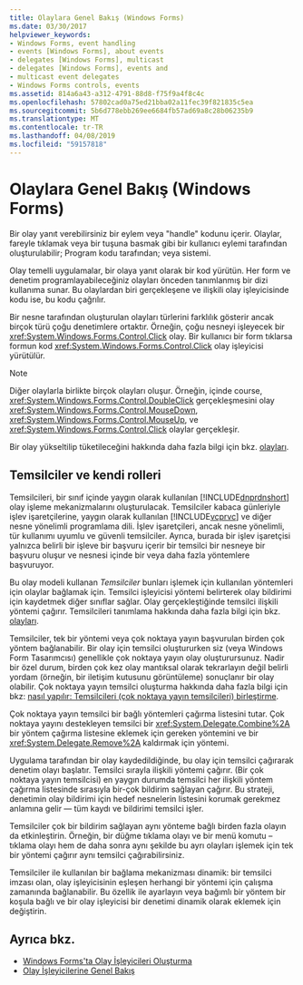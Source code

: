 ```yaml
---
title: Olaylara Genel Bakış (Windows Forms)
ms.date: 03/30/2017
helpviewer_keywords:
- Windows Forms, event handling
- events [Windows Forms], about events
- delegates [Windows Forms], multicast
- delegates [Windows Forms], events and
- multicast event delegates
- Windows Forms controls, events
ms.assetid: 814a6a43-a312-4791-88d8-f75f9a4f8c4c
ms.openlocfilehash: 57802cad0a75ed21bba02a11fec39f821835c5ea
ms.sourcegitcommit: 5b6d778ebb269ee6684fb57ad69a8c28b06235b9
ms.translationtype: MT
ms.contentlocale: tr-TR
ms.lasthandoff: 04/08/2019
ms.locfileid: "59157818"
---
```

# <a name="events-overview-windows-forms"></a>Olaylara Genel Bakış (Windows Forms)
Bir olay yanıt verebilirsiniz bir eylem veya "handle" kodunu içerir. Olaylar, fareyle tıklamak veya bir tuşuna basmak gibi bir kullanıcı eylemi tarafından oluşturulabilir; Program kodu tarafından; veya sistemi.  
  
 Olay temelli uygulamalar, bir olaya yanıt olarak bir kod yürütün. Her form ve denetim programlayabileceğiniz olayları önceden tanımlanmış bir dizi kullanıma sunar. Bu olaylardan biri gerçekleşene ve ilişkili olay işleyicisinde kodu ise, bu kodu çağrılır.  
  
 Bir nesne tarafından oluşturulan olayları türlerini farklılık gösterir ancak birçok türü çoğu denetimlere ortaktır. Örneğin, çoğu nesneyi işleyecek bir <xref:System.Windows.Forms.Control.Click> olay. Bir kullanıcı bir form tıklarsa formun kod <xref:System.Windows.Forms.Control.Click> olay işleyicisi yürütülür.  
  
> [!NOTE]
>  Diğer olaylarla birlikte birçok olayları oluşur. Örneğin, içinde course, <xref:System.Windows.Forms.Control.DoubleClick> gerçekleşmesini olay <xref:System.Windows.Forms.Control.MouseDown>, <xref:System.Windows.Forms.Control.MouseUp>, ve <xref:System.Windows.Forms.Control.Click> olaylar gerçekleşir.  
  
 Bir olay yükseltilip tüketileceğini hakkında daha fazla bilgi için bkz. [olayları](../../standard/events/index.md).  
  
## <a name="delegates-and-their-role"></a>Temsilciler ve kendi rolleri  
 Temsilcileri, bir sınıf içinde yaygın olarak kullanılan [!INCLUDE[dnprdnshort](../../../includes/dnprdnshort-md.md)] olay işleme mekanizmalarını oluşturulacak. Temsilciler kabaca günleriyle işlev işaretçilerine, yaygın olarak kullanılan [!INCLUDE[vcprvc](../../../includes/vcprvc-md.md)] ve diğer nesne yönelimli programlama dili. İşlev işaretçileri, ancak nesne yönelimli, tür kullanımı uyumlu ve güvenli temsilciler. Ayrıca, burada bir işlev işaretçisi yalnızca belirli bir işleve bir başvuru içerir bir temsilci bir nesneye bir başvuru oluşur ve nesnesi içinde bir veya daha fazla yöntemlere başvuruyor.  
  
 Bu olay modeli kullanan *Temsilciler* bunları işlemek için kullanılan yöntemleri için olaylar bağlamak için. Temsilci işleyicisi yöntemi belirterek olay bildirimi için kaydetmek diğer sınıflar sağlar. Olay gerçekleştiğinde temsilci ilişkili yöntemi çağırır. Temsilcileri tanımlama hakkında daha fazla bilgi için bkz. [olayları](../../standard/events/index.md).  
  
 Temsilciler, tek bir yöntemi veya çok noktaya yayın başvurulan birden çok yöntem bağlanabilir. Bir olay için temsilci oluştururken siz (veya Windows Form Tasarımcısı) genellikle çok noktaya yayın olay oluşturursunuz. Nadir bir özel durum, birden çok kez olay mantıksal olarak tekrarlayın değil belirli yordam (örneğin, bir iletişim kutusunu görüntüleme) sonuçlanır bir olay olabilir. Çok noktaya yayın temsilci oluşturma hakkında daha fazla bilgi için bkz: [nasıl yapılır: Temsilcileri (çok noktaya yayın temsilcileri) birleştirme](~/docs/csharp/programming-guide/delegates/how-to-combine-delegates-multicast-delegates.md).  
  
 Çok noktaya yayın temsilci bir bağlı yöntemleri çağırma listesini tutar. Çok noktaya yayını destekleyen temsilci bir <xref:System.Delegate.Combine%2A> bir yöntem çağırma listesine eklemek için gereken yöntemini ve bir <xref:System.Delegate.Remove%2A> kaldırmak için yöntemi.  
  
 Uygulama tarafından bir olay kaydedildiğinde, bu olay için temsilci çağırarak denetim olayı başlatır. Temsilci sırayla ilişkili yöntemi çağırır. (Bir çok noktaya yayın temsilcisi) en yaygın durumda temsilci her ilişkili yöntem çağırma listesinde sırasıyla bir-çok bildirim sağlayan çağırır. Bu strateji, denetimin olay bildirimi için hedef nesnelerin listesini korumak gerekmez anlamına gelir — tüm kaydı ve bildirimi temsilci işler.  
  
 Temsilciler çok bir bildirim sağlayan aynı yönteme bağlı birden fazla olayın da etkinleştirin. Örneğin, bir düğme tıklama olayı ve bir menü komutu – tıklama olayı hem de daha sonra aynı şekilde bu ayrı olayları işlemek için tek bir yöntemi çağırır aynı temsilci çağırabilirsiniz.  
  
 Temsilciler ile kullanılan bir bağlama mekanizması dinamik: bir temsilci imzası olan, olay işleyicisinin eşleşen herhangi bir yöntemi için çalışma zamanında bağlanabilir. Bu özellik ile ayarlayın veya bağımlı bir yöntem bir koşula bağlı ve bir olay işleyicisi bir denetimi dinamik olarak eklemek için değiştirin.  
  
## <a name="see-also"></a>Ayrıca bkz.

- [Windows Forms'ta Olay İşleyicileri Oluşturma](creating-event-handlers-in-windows-forms.md)
- [Olay İşleyicilerine Genel Bakış](event-handlers-overview-windows-forms.md)
